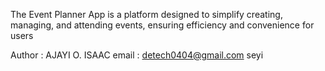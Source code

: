 The Event Planner App is a platform designed to simplify creating, managing, and attending events, ensuring efficiency and convenience for users


Author : AJAYI O. ISAAC
email :  detech0404@gmail.com
seyi